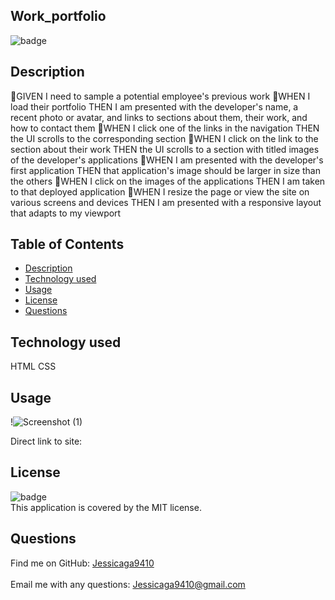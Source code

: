   ## Work_portfolio 

![badge](https://img.shields.io/badge/license-MIT-ff69b4)
## Description
🔆GIVEN I need to sample a potential employee's previous work
🔆WHEN I load their portfolio
THEN I am presented with the developer's name, a recent photo or avatar, and links to sections about them, their work, and how to contact them
🔆WHEN I click one of the links in the navigation
THEN the UI scrolls to the corresponding section
🔆WHEN I click on the link to the section about their work
THEN the UI scrolls to a section with titled images of the developer's applications
🔆WHEN I am presented with the developer's first application
THEN that application's image should be larger in size than the others
🔆WHEN I click on the images of the applications
THEN I am taken to that deployed application
🔆WHEN I resize the page or view the site on various screens and devices
THEN I am presented with a responsive layout that adapts to my viewport


## Table of Contents

- [Description](#description)
- [Technology used](#technology-used)
- [Usage](#usage)
- [License](#license)
- [Questions](#questions)

## Technology used
HTML 
CSS 

## Usage

!![Screenshot (1)](https://user-images.githubusercontent.com/87554644/137036945-86caede8-bede-479d-b992-0042be84faa0.png)<br />

Direct link to site:
## License
![badge](https://img.shields.io/badge/license-MIT-ff69b4)
<br />
This application is covered by the MIT license. 

## Questions
Find me on GitHub: [Jessicaga9410](https://github.com/Jessica9410)<br />
<br />
Email me with any questions: Jessicaga9410@gmail.com<br /><br />